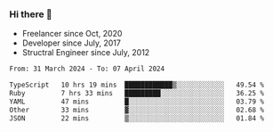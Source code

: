 ### Hi there 👋

- Freelancer since Oct, 2020
- Developer since July, 2017
- Structral Engineer since July, 2012

<!--START_SECTION:waka-->

```txt
From: 31 March 2024 - To: 07 April 2024

TypeScript   10 hrs 19 mins  ████████████▒░░░░░░░░░░░░   49.54 %
Ruby         7 hrs 33 mins   █████████░░░░░░░░░░░░░░░░   36.25 %
YAML         47 mins         █░░░░░░░░░░░░░░░░░░░░░░░░   03.79 %
Other        33 mins         ▓░░░░░░░░░░░░░░░░░░░░░░░░   02.68 %
JSON         22 mins         ▒░░░░░░░░░░░░░░░░░░░░░░░░   01.84 %
```

<!--END_SECTION:waka-->

